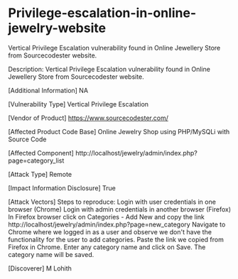 # Privilege-escalation-in-online-jewelry-website
Vertical Privilege Escalation vulnerability found in Online Jewellery Store from Sourcecodester website.


Description: Vertical Privilege Escalation vulnerability found in Online Jewellery Store from Sourcecodester website.

[Additional Information] NA

[Vulnerability Type] Vertical Privilege Escalation 

[Vendor of Product] https://www.sourcecodester.com/

[Affected Product Code Base] Online Jewelry Shop using PHP/MySQLi with Source Code

[Affected Component] http://localhost/jewelry/admin/index.php?page=category_list

[Attack Type] Remote

[Impact Information Disclosure] True

[Attack Vectors] Steps to reproduce: 
Login with user credentials in one browser (Chrome)
Login with admin credentials in another browser (Firefox)
In Firefox browser click on Categories - Add New and copy the link http://localhost/jewelry/admin/index.php?page=new_category
Navigate to Chrome where we logged in as a user and observe we don't have the functionality for the user to add categories. Paste the link we copied from Firefox in Chrome.
Enter any category name and click on Save. The category name will be saved. 

[Discoverer] M Lohith
